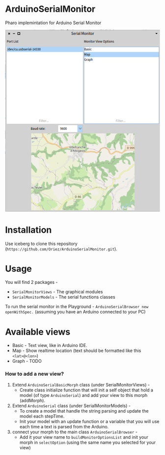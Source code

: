 # ArduinoSerialMonitor
Pharo implemintation for Arduino Serial Monitor

![demo view of the map](https://raw.githubusercontent.com/Oriez/ArduinoSerialMonitor/master/demo_view_map.png)

# Installation
Use iceberg to clone this repository (`https://github.com/Oriez/ArduinoSerialMonitor.git`).
# Usage
You will find 2 packages -
* `SerialMonitorViews` - The graphical modules 
* `SerialMonitorModels` - The serial functions classes

To run the serial monitor in the Playground - `ArduinoSerialBrowser new openWithSpec.`
(assuming you have an Arduino connected to your PC)

# Available views
* Basic - Text view, like in Arduino IDE.
* Map - Show realtime location (text should be formatted like this `<lat>@<lon>`)
* Graph - TODO

### How to add a new view?
1. Extend `ArduinoSerialBasicMorph` class (under SerialMonitorViews) -
   - Create class initialize function that will init a self object that hold a model (of type `ArduinoSerial`) and add your view to this morph (addMorph).
2. Extend `ArduinoSerial` class (under SerialMonitorModels) - 
   - To create a model that handle the string parsing and update the model each stepTime.
   - Init your model with an update function or a variable that you will use each time a text is parsed from the Arduino.
3. connect your morph to the main class `ArduinoSerialBrowser` -
   - Add it your view name to `buildMonitorOptionsList` and init your morph in `selectOption` (using the same name you selected for your view)
